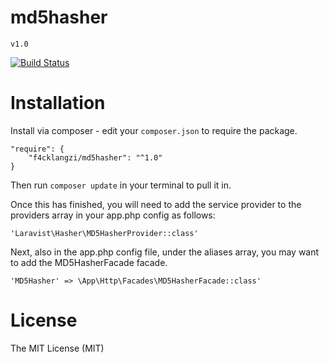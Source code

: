# md5hasher
```v1.0```

[![Build Status](https://travis-ci.org/f4cklangzi/md5hasher.svg?branch=master)](https://travis-ci.org/f4cklangzi/md5hasher)

# Installation
Install via composer - edit your ```composer.json``` to require the package.

```
"require": {
    "f4cklangzi/md5hasher": "^1.0"
}
```
Then run ```composer update``` in your terminal to pull it in.

Once this has finished, you will need to add the service provider to the providers array in your app.php config as follows:

```
'Laravist\Hasher\MD5HasherProvider::class'
```
Next, also in the app.php config file, under the aliases array, you may want to add the MD5HasherFacade facade.

```
'MD5Hasher' => \App\Http\Facades\MD5HasherFacade::class'
```

# License
The MIT License (MIT)